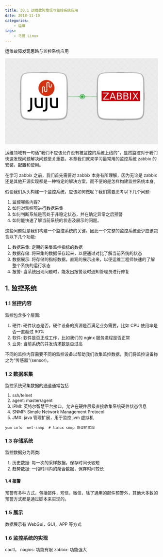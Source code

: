 ```yaml
---
title: 30.1 运维故障发现与监控系统应用
date: 2018-11-10
categories:
    - 运维
tags:
    - 马哥 Linux
---
```


运维故障发现思路与监控系统应用

![HA](/images/linux_mt/linux_zabbix.jpg)
<!-- more -->

运维领域有一句话"我们不应该允许没有被监控的系统上线的"，显然监控对于我们快速发现问题解决问题至关重要。本章我们就来学习最常用的监控系统 zabbix 的安装，配置和使用。

在学习 zabbix 之前，我们首先需要对 zabbix 本身有所理解，因为无论是 zabbix 还是其他开源实现都是一种特定的解决方案，而不便的是怎样构建监控系统本身。

假设我们从头构建一个监控系统，应该如何做呢？我们需要思考以下几个问题:
1. 监控哪些内容?
2. 如何对监控项进行数据采集
3. 如何判断系统是否处于非稳定状态，并在确定异常之后预警
5. 如何能快速了解当前系统的状态及展示的问题。

这些问题就是我们构建一个监控系统的关键。因此一个完整的监控系统至少应该包含以下几个功能:
1. 数据采集: 定期的采集监控指标的数据
2. 数据存储: 将采集的数据保存起来，以便通过对比了解当前系统的状态
3. 数据展示: 将存储的指标数据，直观的展示出来，以便运维工程师快速的了解整个系统的运行状态
4. 报警: 当系统出现问题时，能发出报警及时通知管理员进行修复

## 1. 监控系统
### 1.1 监控内容
监控包含多个层面:
1. 硬件: 硬件状态是否，硬件设备的资源是否满足业务需要，比如 CPU 使用率是否一直超过 90%
2. 软件: 软件是否正成工作，比如我们的 nginx 服务进程是否正常
3. 业务: 当前系统的并发请求数是否过高

不同的监控内容需要不同的监控设备以帮助我们收集监控数据，我们将监控设备称之为“传感器”(sensor)。

### 1.2 数据采集
监控系统采集数据的通道通常包括
1. ssh/telnet
2. agent: master/agent
2. IPMI: 英特尔智慧平台接口，允许在硬件层级直接收集系统硬件状态信息
2. SNMP: Simple Network Management Protocol
2. JMX: java 管理扩展，用于监控 jvm 虚拟机

```
yum info  net-snmp  # linux snmp 协议的实现
```

### 1.3 存储系统
监控数据分为两类:
1. 历史数据: 每一次的采样数据，保存时间长较短
2. 趋势数据: 一段时间内的聚合数据，保存时间较长

#### 1.4 报警
预警有多种方式，包括邮件，短信，微信，除了通用的邮件预警外，其他大多数的预警方式都是通过脚本来实现的。

### 1.5 展示
数据展示有 WebGui，GUI，APP 等方式

### 1.6 监控系统的实现
cactl， nagios: 功能有限
zabbix: 功能强大
